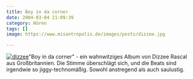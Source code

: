 ```yaml
---
title: Boy in da corner
date: 2004-03-04 21:09:39
category: Hören
tags: []
image: https://www.misantropolis.de/images/posts/dizzee.jpg

---
```


[![](http://www.misantropolis.de/wp-content/uploads/2008/04/dizzee.jpg "dizzee")](http://www.misantropolis.de/wp-content/uploads/2008/04/dizzee.jpg)"Boy in da corner" - ein wahnwitziges Album von Dizzee Rascal aus Großbritannien. Die Stimme überschlägt sich, und die Beats sind irgendwie so jiggy-technomäßig. Sowohl anstregend als auch saulustig.
